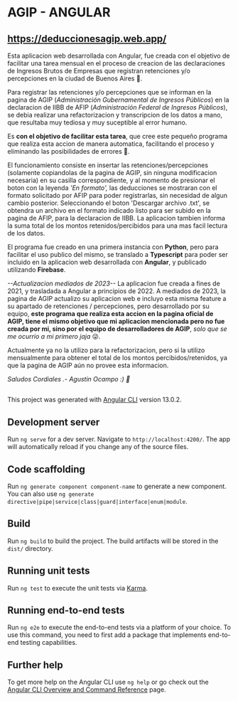 # AGIP - ANGULAR
## https://deduccionesagip.web.app/

Esta aplicacion web desarrollada con Angular, fue creada con el objetivo de facilitar una tarea mensual en el proceso de creacion de las declaraciones de Ingresos Brutos de Empresas que registran retenciones y/o percepciones en la ciudad de Buenos Aires 📝. 

Para registrar las retenciones y/o percepciones que se informan en la pagina de AGIP (*Administración Gubernamental de Ingresos Públicos*) en la declaracion de IIBB de AFIP (*Administración Federal de Ingresos Públicos*), se debia realizar una refactorizacion y transcripcion de los datos a mano, que resultaba muy tediosa y muy suceptible al error humano.

Es **con el objetivo de facilitar esta tarea**, que cree este pequeño programa que realiza esta accion de manera automatica, facilitando el proceso y eliminando las posibilidades de errores 🤖.

El funcionamiento consiste en insertar las retenciones/percepciones (solamente copiandolas de la pagina de AGIP, sin ninguna modificacion necesaria) en su casilla correspondiente, y al momento de presionar el boton con la leyenda *'En formato',* las deducciones se mostraran con el formato solicitado por AFIP para poder registrarlas, sin necesidad de algun cambio posterior. Seleccionando el boton 'Descargar archivo .txt', se obtendra un archivo en el formato indicado listo para ser subido en la pagina de AFIP, para la declaracion de IIBB. La aplicacion tambien informa la suma total de los montos retenidos/percibidos para una mas facil lectura de los datos.

El programa fue creado en una primera instancia con **Python**, pero para facilitar el uso publico del mismo, se translado a **Typescript** para poder ser incluido en la aplicacion web desarrollada con **Angular**, y publicado utilizando **Firebase**.

*--Actualizacion mediados de 2023--* 
La aplicacion fue creada a fines de 2021, y trasladada a Angular a principios de 2022.  A mediados de 2023, la pagina de AGIP actualizo su aplicacion web e incluyo esta misma feature a su apartado de retenciones / percepciones, pero desarrollado por su equipo, **este programa que realiza esta accion en la pagina oficial de AGIP, tiene el mismo objetivo que mi aplicacion mencionada pero no fue creada por mi, sino por el equipo de desarrolladores de AGIP**, *solo que se me ocurrio a mi primero jaja* 😜. 

Actualmente ya no la utilizo para la refactorizacion, pero si la utilizo mensualmente para obtener el total de los montos percibidos/retenidos, ya que la pagina de AGIP aún no provee esta informacion.

*Saludos Cordiales .-
Agustin Ocampo :) 🐼*




##

This project was generated with [Angular CLI](https://github.com/angular/angular-cli) version 13.0.2.

## Development server

Run `ng serve` for a dev server. Navigate to `http://localhost:4200/`. The app will automatically reload if you change any of the source files.

## Code scaffolding

Run `ng generate component component-name` to generate a new component. You can also use `ng generate directive|pipe|service|class|guard|interface|enum|module`.

## Build

Run `ng build` to build the project. The build artifacts will be stored in the `dist/` directory.

## Running unit tests

Run `ng test` to execute the unit tests via [Karma](https://karma-runner.github.io).

## Running end-to-end tests

Run `ng e2e` to execute the end-to-end tests via a platform of your choice. To use this command, you need to first add a package that implements end-to-end testing capabilities.

## Further help

To get more help on the Angular CLI use `ng help` or go check out the [Angular CLI Overview and Command Reference](https://angular.io/cli) page.
